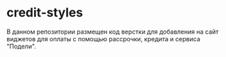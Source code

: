 # credit-styles

В данном репозитории размещен код верстки для добавления на сайт виджетов для оплаты с помощью рассрочки, кредита и сервиса "Подели".
